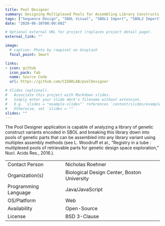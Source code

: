 ```yaml
---
title: Pool Designer
summary: Designing Multiplexed Pools for Assembling Library Constructs
tags: ["Sequence Design", "SBOL Visual", "SBOL1 Import", "SBOL2 Import"]
date: "2020-06-30T00:00:00Z"

# Optional external URL for project (replaces project detail page).
external_link: ""

image:
  # caption: Photo by rawpixel on Unsplash
  focal_point: Smart

links:
- icon: github
  icon_pack: fab
  name: Source Code
  url: https://github.com/CIDARLAB/poolDesigner

# Slides (optional).
#   Associate this project with Markdown slides.
#   Simply enter your slide deck's filename without extension.
#   E.g. `slides = "example-slides"` references `content/slides/example-slides.md`.
#   Otherwise, set `slides = ""`.
slides: ""
---
```

The Pool Designer application is capable of analyzing a library of genetic construct variants encoded in SBOL and breaking this library down into pools of genetic parts that can be assembled into any library variant using multiplex assembly methods (see L. Woodruff et al., “Registry in a tube : multiplexed pools of retrievable parts for genetic design space exploration,” Nucl. Acids Res., 2016.).

| | |
| ---| ---|
| Contact Person | Nicholas Roehner |
| Organization(s) | Biological Design Center, Boston University |
| Programming Language | Java/JavaScript |
| OS/Platform | Web |
| Availability | Open-Source |
| License | BSD 3-Clause |